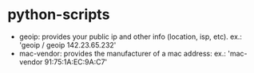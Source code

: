 # python-scripts

- geoip:       provides your public ip and other info (location, isp, etc). ex.: 'geoip / geoip 142.23.65.232'
- mac-vendor:  provides the manufacturer of a mac address: ex.: 'mac-vendor 91:75:1A:EC:9A:C7'
